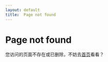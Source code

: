 ```yaml
---
layout: default
title:  Page not found
---
```


# [](#header-1)Page not found

您访问的页面不存在或已删除，不妨去[首页](/)看看？
